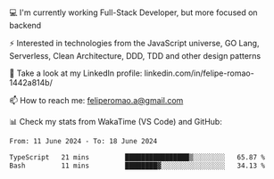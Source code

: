 💻 I'm currently working Full-Stack Developer, but more focused on backend

⚡ Interested in technologies from the JavaScript universe, GO Lang, Serverless, Clean Architecture, DDD, TDD and other design patterns

👥 Take a look at my LinkedIn profile: linkedin.com/in/felipe-romao-1442a814b/

📫 How to reach me: feliperomao.a@gmail.com

📊 Check my stats from WakaTime (VS Code) and GitHub:

<!--START_SECTION:waka-->

```txt
From: 11 June 2024 - To: 18 June 2024

TypeScript   21 mins         ████████████████▒░░░░░░░░   65.87 %
Bash         11 mins         ████████▓░░░░░░░░░░░░░░░░   34.13 %
```

<!--END_SECTION:waka-->

